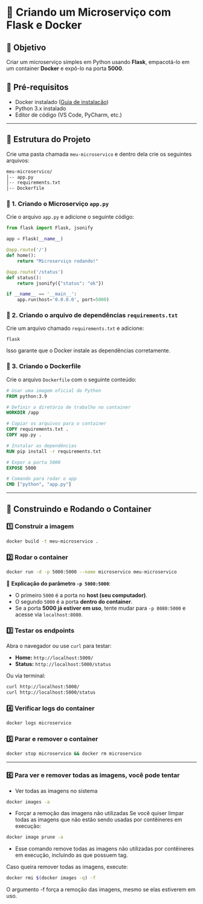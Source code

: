 # 🚀 Criando um Microserviço com Flask e Docker

## 🎯 Objetivo
Criar um microserviço simples em Python usando **Flask**, empacotá-lo em um container **Docker** e expô-lo na porta **5000**.

## 📌 Pré-requisitos
- Docker instalado ([Guia de instalação](https://docs.docker.com/get-docker/))
- Python 3.x instalado
- Editor de código (VS Code, PyCharm, etc.)

---

## 📂 Estrutura do Projeto
Crie uma pasta chamada `meu-microservico` e dentro dela crie os seguintes arquivos:

```bash
meu-microservico/
│-- app.py
│-- requirements.txt
│-- Dockerfile
```

### 📜 1. Criando o Microserviço `app.py`
Crie o arquivo `app.py` e adicione o seguinte código:

```python
from flask import Flask, jsonify

app = Flask(__name__)

@app.route('/')
def home():
    return "Microserviço rodando!"

@app.route('/status')
def status():
    return jsonify({"status": "ok"})

if __name__ == '__main__':
    app.run(host='0.0.0.0', port=5000)
```

### 📜 2. Criando o arquivo de dependências `requirements.txt`
Crie um arquivo chamado `requirements.txt` e adicione:

```
flask
```

Isso garante que o Docker instale as dependências corretamente.

### 📜 3. Criando o Dockerfile
Crie o arquivo `Dockerfile` com o seguinte conteúdo:

```dockerfile
# Usar uma imagem oficial do Python
FROM python:3.9

# Definir o diretório de trabalho no container
WORKDIR /app

# Copiar os arquivos para o container
COPY requirements.txt .
COPY app.py .

# Instalar as dependências
RUN pip install -r requirements.txt

# Expor a porta 5000
EXPOSE 5000

# Comando para rodar o app
CMD ["python", "app.py"]
```

---

## 🐳 Construindo e Rodando o Container

### 1️⃣ **Construir a imagem**
```bash
docker build -t meu-microservico .
```

### 2️⃣ **Rodar o container**
```bash
docker run -d -p 5000:5000 --name microservico meu-microservico
```

📌 **Explicação do parâmetro `-p 5000:5000`**:
- O primeiro `5000` é a porta no **host (seu computador)**.
- O segundo `5000` é a porta **dentro do container**.
- Se a porta **5000 já estiver em uso**, tente mudar para `-p 8080:5000` e acesse via `localhost:8080`.

### 3️⃣ **Testar os endpoints**
Abra o navegador ou use `curl` para testar:

- **Home:** `http://localhost:5000/`
- **Status:** `http://localhost:5000/status`

Ou via terminal:
```bash
curl http://localhost:5000/
curl http://localhost:5000/status
```

### 4️⃣ **Verificar logs do container**
```bash
docker logs microservico
```

### 5️⃣ **Parar e remover o container**
```bash
docker stop microservico && docker rm microservico
```

---

### 6️⃣ **Para ver e remover todas as imagens, você pode tentar**

- Ver todas as imagens no sistema

```bash
docker images -a
```

- Forçar a remoção das imagens não utilizadas
Se você quiser limpar todas as imagens que não estão sendo usadas por contêineres em execução:

```bash
docker image prune -a
```

- Esse comando remove todas as imagens não utilizadas por contêineres em execução, incluindo as que possuem tag.

Caso queira remover todas as imagens, execute:

```bash
docker rmi $(docker images -q) -f
```
O argumento -f força a remoção das imagens, mesmo se elas estiverem em uso.

